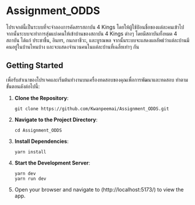 # Assignment_ODDS
โปรเจกต์นี้เป็นระบบที่จะจำลองการคัดสรรสถาบัน 4 Kings โดยให้ผู้ใช้ป้อนชื่อของแต่ละคนเข้าไป จากนั้นระบบจะทำการสุ่มแบ่งคนให้เข้าบ้านของสถาบัน 4 Kings ต่างๆ โดยมีสถาบันทั้งหมด 4 สถาบัน ได้แก่ ประชาชื่น, อินทร, กนกอาชีวะ, และบูรณพล จากนั้นระบบจะแสดงผลลัพธ์ว่าแต่ละบ้านมีคนอยู่ในบ้านไหนบ้าง และจะแสดงจำนวนคนในแต่ละบ้านที่เฉลี่ยเท่าๆ กัน

## Getting Started
เพื่อรับสำเนาของโปรเจคและเริ่มต้นทำงานบนเครื่องทดสอบของคุณเพื่อการพัฒนาและทดสอบ ทำตามขั้นตอนดังต่อไปนี้:

1. **Clone the Repository**: 
   ```
   git clone https://github.com/Kwanpeemai/Assignment_ODDS.git
   ```

2. **Navigate to the Project Directory**:
   ```
   cd Assignment_ODDS
   ```
 
3. **Install Dependencies**:
   ```
   yarn install
   ```
   
4. **Start the Development Server**:
   ```
   yarn dev
   yarn run dev
   ```
5. Open your browser and navigate to (http://localhost:5173/) to view the app.


